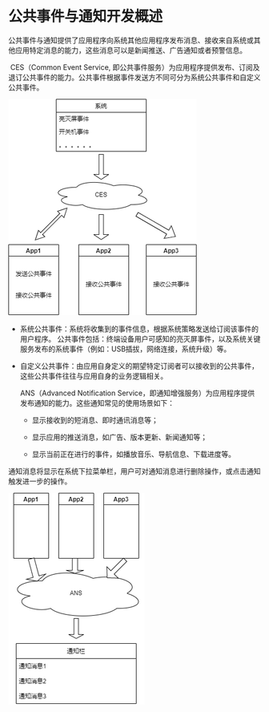 # 公共事件与通知开发概述

​        公共事件与通知提供了应用程序向系统其他应用程序发布消息、接收来自系统或其他应用特定消息的能力，这些消息可以是新闻推送、广告通知或者预警信息。

​        CES（Common Event Service, 即公共事件服务）为应用程序提供发布、订阅及退订公共事件的能力。公共事件根据事件发送方不同可分为系统公共事件和自定义公共事件。

![ces](figures/ces.png)

- 系统公共事件：系统将收集到的事件信息，根据系统策略发送给订阅该事件的用户程序。 公共事件包括：终端设备用户可感知的亮灭屏事件，以及系统关键服务发布的系统事件（例如：USB插拔，网络连接，系统升级）等。

- 自定义公共事件：由应用自身定义的期望特定订阅者可以接收到的公共事件，这些公共事件往往与应用自身的业务逻辑相关。

  ANS（Advanced Notification Service，即通知增强服务）为应用程序提供发布通知的能力。这些通知常见的使用场景如下：

  - 显示接收到的短消息、即时通讯消息等；
  
  - 显示应用的推送消息，如广告、版本更新、新闻通知等；
  
  - 显示当前正在进行的事件，如播放音乐、导航信息、下载进度等。

​        通知消息将显示在系统下拉菜单栏，用户可对通知消息进行删除操作，或点击通知触发进一步的操作。

![ans](figures/ans.png)


